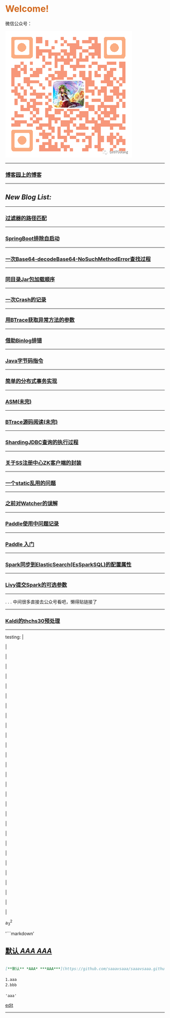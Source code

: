 # <font color="D2691E">Welcome!</font>    

微信公众号：

![Image](/ppp/0.png)

-----

### [博客园上的博客](http://www.cnblogs.com/saaav)

-----
## ***New Blog List:***
-----

### [过滤器的路径匹配](https://saaavsaaa.github.io/aaa/FilterRegistrationBean-And-InterceptorRegistry-Check-Path.html)  

-----

### [SpringBoot排除自启动](https://saaavsaaa.github.io/aaa/Spring-Boot-Exclude.html)

-----

### [一次Base64-decodeBase64-NoSuchMethodError查找过程](https://saaavsaaa.github.io/aaa/NoSuchMethodError-Base64-decodeBase64.html)

-----

### [同目录Jar包加载顺序](https://saaavsaaa.github.io/aaa/Java_Class_Path.html)

-----

### [一次Crash的记录](https://saaavsaaa.github.io/aaa/In-GC-Crash.html)

-----

### [用BTrace获取异常方法的参数](https://saaavsaaa.github.io/aaa/BTrace_Error_Args.html)

-----

### [借助Binlog排错](https://saaavsaaa.github.io/aaa/Debug_By_Binlog.html)

-----

### [Java字节码指令](https://saaavsaaa.github.io/aaa/Java_Byte_Code.html)

-----

### [简单的分布式事务实现](https://saaavsaaa.github.io/aaa/Own_Distribute_Transaction.html)

-----

### [ASM(未完)](https://saaavsaaa.github.io/aaa/Java_Type_Descriptor.html)

-----

### [BTrace源码阅读(未完)](https://saaavsaaa.github.io/aaa/BTrace_Code.html)

-----

### [ShardingJDBC查询的执行过程](https://saaavsaaa.github.io/aaa/SpringBoot_ShardingJdbc_Code_Load_Run_Query.html)

-----

### [关于SS注册中心ZK客户端的封装](https://saaavsaaa.github.io/aaa/S_S_ZK_Registry_Center.html)

-----

### [一个static乱用的问题](https://saaavsaaa.github.io/aaa/Static_Disorderly_Use.html)

-----

### [之前对Watcher的误解](https://saaavsaaa.github.io/aaa/Watcher_Change.html)

-----

### [Paddle使用中问题记录](https://saaavsaaa.github.io/aaa/PaddlePaddle_Record.html)

-----

### [Paddle 入门](https://saaavsaaa.github.io/aaa/Paddle_Begin.html)

-----

### [Spark同步到ElasticSearch(EsSparkSQL)的配置属性](https://saaavsaaa.github.io/aaa/Spark_ES_C.html)

-----

### [Livy提交Spark的可选参数](https://saaavsaaa.github.io/aaa/Livy_Spark_Request.html)

-----

.
.
.
中间很多直接去公众号看吧，懒得贴链接了

-----

### [Kaldi的thchs30预处理](https://saaavsaaa.github.io/aaa/Kaldi_code_1.html)

-----

testing:
 |
 
 |
 
 |
 
 |
 
 |
 
 |
 
 |
 
 |
 
 |
 
 |
 
 |
 
 |
 
 |
 
 |
 
 |
 
 |
 
 |
 
 |
 
 |
 
 |
 
 |
 
 |
 
 |
 
 |
 
 |
 
 |
 
 |
 
 |
 
 |

a<sub>3</sub><sup>2</sup>

'```markdown'
 
## [**默认** *AAA* ***AAA***](/aaa/aaa.md)
```markdown

[**默认** *AAA* ***AAA***](https://github.com/saaavsaaa/saaavsaaa.github.io/aaa/aaa.md)

1.aaa
2.bbb

'aaa'
```

[edit](https://github.com/saaavsaaa/saaavsaaa.github.io/edit/master/README.md)


-----
